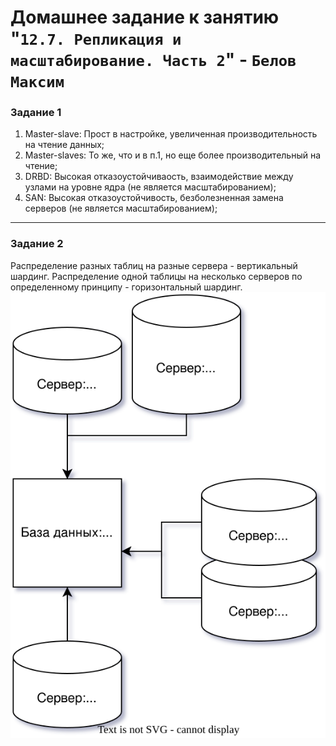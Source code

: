 # Домашнее задание к занятию "`12.7. Репликация и масштабирование. Часть 2`" - `Белов Максим`


### Задание 1

1. Master-slave: Прост в настройке, увеличенная производительность на чтение данных;
2. Master-slaves: То же, что и в п.1, но еще более производительный на чтение;
3. DRBD: Высокая отказоустойчиваость, взаимодействие между узлами на уровне ядра (не является масштабированием);
4. SAN: Высокая отказоустойчивость, безболезненная замена серверов (не является масштабированием);

---

### Задание 2

Распределение разных таблиц на разные сервера - вертикальный шардинг. Распределение одной таблицы на несколько серверов по определенному принципу - горизонтальный шардинг.  
![alt text](https://github.com/Maxterx10/12-07-replica2/blob/main/%D0%A8%D0%B0%D1%80%D0%B4%D0%B8%D0%BD%D0%B3.drawio.svg)  

